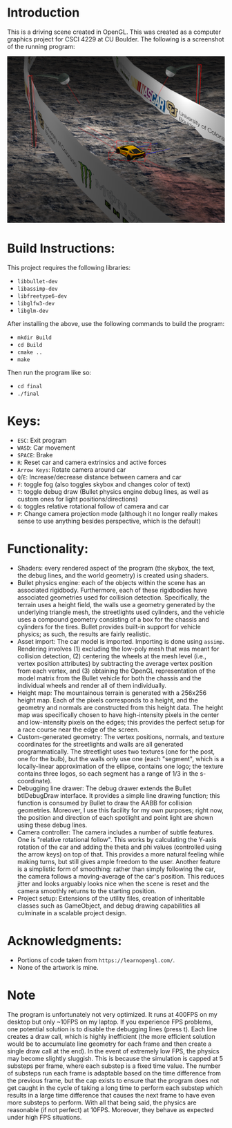 # Introduction
This is a driving scene created in OpenGL. This was created as a computer graphics project
for CSCI 4229 at CU Boulder. The following is a screenshot of the running
program:

![screenshot](Screenshots/screenshot1.png)

# Build Instructions:
This project requires the following libraries:
- `libbullet-dev`
- `libassimp-dev`
- `libfreetype6-dev`
- `libglfw3-dev`
- `libglm-dev`

After installing the above, use the following commands to build the program:
- `mkdir Build`
- `cd Build`
- `cmake ..`
- `make`

Then run the program like so:
- `cd final`
- `./final`


# Keys:
- `ESC`: Exit program
- `WASD`: Car movement
- `SPACE`: Brake
- `R`: Reset car and camera extrinsics and active forces
- `Arrow Keys`: Rotate camera around car
- `Q`/`E`: Increase/decrease distance between camera and car
- `F`: toggle fog (also toggles skybox and changes color of text)
- `T`: toggle debug draw (Bullet physics engine debug lines, as well as custom ones for light positions/directions)
- `G`: toggles relative rotational follow of camera and car
- `P`: Change camera projection mode (although it no longer really makes sense
     to use anything besides perspective, which is the default)

# Functionality:
- Shaders: every rendered aspect of the program
  (the skybox, the text, the debug lines, and the world geometry) is created using
  shaders.
- Bullet physics engine: each of the objects within the scene has
  an associated rigidbody. Furthermore, each of these rigidbodies have associated
  geometries used for collision detection. Specifically, the terrain uses a height
  field, the walls use a geometry generated by the underlying triangle mesh, the
  streetlights used cylinders, and the vehicle uses a compound geometry consisting
  of a box for the chassis and cylinders for the tires. Bullet provides built-in
  support for vehicle physics; as such, the results are fairly realistic.
- Asset import: The car model is imported. Importing is done using `assimp`. Rendering involves
  (1) excluding the low-poly mesh that was meant for collision detection, (2) centering
  the wheels at the mesh level (i.e., vertex position attributes) by subtracting
  the average vertex position from each vertex, and (3) obtaining the OpenGL representation
  of the model matrix from the Bullet vehicle for both the chassis and the individual
  wheels and render all of them individually.
- Height map: The mountainous terrain is generated
  with a 256x256 height map. Each of the pixels corresponds to a height, and
  the geometry and normals are constructed from this height data. The height
  map was specifically chosen to have high-intensity pixels in the center and
  low-intensity pixels on the edges; this provides the perfect setup for a race course
  near the edge of the screen.
- Custom-generated geometry: The vertex positions, normals, and texture coordinates for the streetlights and walls are
  all generated programmatically. The streetlight uses two textures (one for the post, one for the bulb), but the
  walls only use one (each "segment", which is a locally-linear approximation of the ellipse, contains one logo;
  the texture contains three logos, so each segment has a range of 1/3 in the s-coordinate).
- Debugging line drawer: The debug drawer extends the Bullet btIDebugDraw interface. It provides
  a simple line drawing function; this function is consumed by Bullet to draw the AABB for
  collision geometries. Moreover, I use this facility for my own purposes; right now,
  the position and direction of each spotlight and point light are shown using these debug
  lines.
- Camera controller: The camera includes a number of subtle features. One is
  "relative rotational follow". This works by calculating the Y-axis rotation
  of the car and adding the theta and phi values (controlled using the arrow keys)
  on top of that. This provides a more natural feeling while making turns, but still
  gives ample freedom to the user. Another feature is a simplistic form of smoothing:
  rather than simply following the car, the camera follows a moving-average of the car's
  position. This reduces jitter and looks arguably looks nice when the scene is reset and
  the camera smoothly returns to the starting position.
- Project setup: Extensions of the utility files, creation of inheritable classes such as
  GameObject, and debug drawing capabilities all culminate in a scalable project design.


# Acknowledgments:
- Portions of code taken from `https://learnopengl.com/`.
- None of the artwork is mine.

# Note
The program is unfortunately not very optimized. It runs at 400FPS on my desktop but only ~10FPS
on my laptop. If you experience FPS problems, one potential solution is to disable the debugging lines (press t).
Each line creates a draw call, which is highly inefficient (the more efficient solution would be to
accumulate line geometry for each frame and then create a single draw call at the end).
In the event of extremely low FPS, the physics may become slightly sluggish. This is because the
simulation is capped at 5 substeps per frame, where each substep is a fixed time value. The number
of substeps run each frame is adaptable based on the time difference from the previous frame, but
the cap exists to ensure that the program does not get caught in the cycle of taking a long
time to perform each substep which results in a large time difference that causes the next frame to have even
more substeps to perform. With all that being said, the physics are reasonable (if not perfect) at 10FPS.
Moreover, they behave as expected under high FPS situations.
